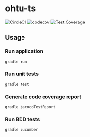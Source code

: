 # ohtu-ts

[![CircleCI](https://circleci.com/gh/joonashak/ohtu-ts.svg?style=svg)](https://circleci.com/gh/joonashak/ohtu-ts)
[![codecov](https://codecov.io/gh/joonashak/ohtu-ts/branch/master/graph/badge.svg)](https://codecov.io/gh/joonashak/ohtu-ts)
[![Test Coverage](https://api.codeclimate.com/v1/badges/ab2398877100ad796899/test_coverage)](https://codeclimate.com/github/joonashak/ohtu-ts/test_coverage)

## Usage

### Run application

```bash
gradle run
```

### Run unit tests

```bash
gradle test
```

### Generate code coverage report

```bash
gradle jacocoTestReport
```

### Run BDD tests

```bash
gradle cucumber
```
